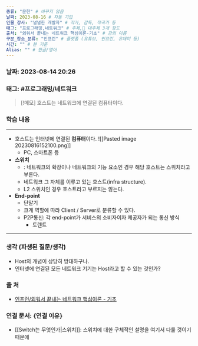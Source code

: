 ```yaml
---
종류: "문헌" # 바꾸지 않음
날짜: 2023-08-16 # 자동 기입
인물_강사: "널널한 개발자" # 작가, 감독, 작곡가 등
태그: "프로그래밍,네트워크" # 주제, 대주제 3개 정도
출처: "외워서 끝내는 네트워크 핵심이론-기초" # 강의 이름
구분_장소_분류: "인프런" # 플랫폼 (유튜브, 인프런, 유데미 등)
시간: "" # 분 기준
Alias: "" # 한글/영어
---
```


### 날짜: 2023-08-14 20:26

### 태그: #프로그래밍/네트워크

>[!메모]
> 호스트는 네트워크에 연결된 컴퓨터이다.

### 학습 내용
---
- 호스트는 인터넷에 연결된 **컴퓨터**이다.
	![[Pasted image 20230816152100.png]]
	- PC, 스마트폰 등
- **스위치**
	- : 네트워크의 확장이나 네트워크의 기능 요소인 경우 해당 호스트는 스위치라고 부른다.
	- 네트워크 그 자체를 이루고 있는 호스트(infra structure).
	- L2 스위치인 경우 호스트라고 부르지는 않는다.
- **End-point**
	- 단말기
	- 크게 역할에 따라 Client / Server로 분류할 수 있다.
	- P2P통신: 각 end-point가 서비스의 소비자이자 제공자가 되는 통신 방식
		- 토렌트
---
### 생각 (파생된 질문/생각)
- Host의 개념이 상당히 방대하구나.
- 인터넷에 연결된 모든 네트워크 기기는 Host라고 할 수 있는 것인가?

### 출 처
- [인프런/외워서 끝내는 네트워크 핵심이론 - 기초 ](https://www.inflearn.com/course/%EB%84%A4%ED%8A%B8%EC%9B%8C%ED%81%AC-%ED%95%B5%EC%8B%AC%EC%9D%B4%EB%A1%A0-%EA%B8%B0%EC%B4%88/dashboard)

### 연결 문서: {연결 이유}
- [[Switch는 무엇인가|스위치]]: 스위치에 대한 구체적인 설명을 여기서 다룰 것이기 때문에